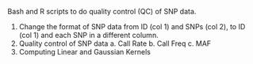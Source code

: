 Bash and R scripts to do quality control (QC) of SNP data. 

1. Change the format of SNP data from ID (col 1) and SNPs (col 2), to ID (col 1) and each SNP in a different column.
2. Quality control of SNP data
  a. Call Rate
  b. Call Freq
  c. MAF
3. Computing Linear and Gaussian Kernels 
